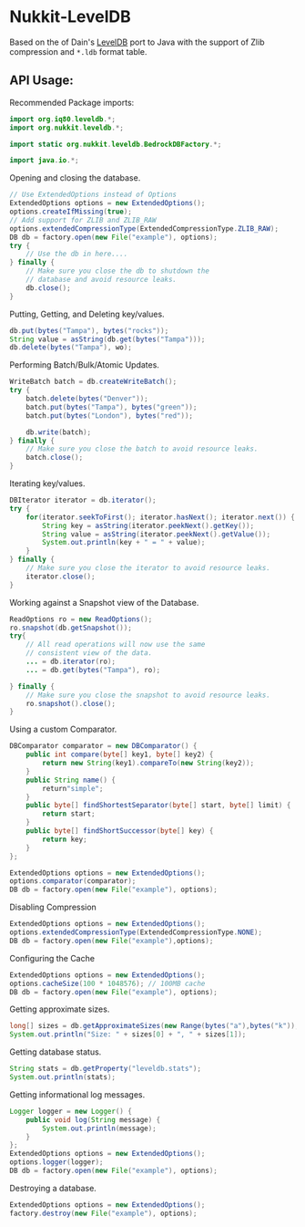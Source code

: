 # Nukkit-LevelDB

Based on the of Dain's [LevelDB](https://github.com/dain/leveldb) port to Java with the support of Zlib compression
and `*.ldb` format table.

## API Usage:

Recommended Package imports:

```java   
import org.iq80.leveldb.*;
import org.nukkit.leveldb.*;

import static org.nukkit.leveldb.BedrockDBFactory.*;

import java.io.*;
```

Opening and closing the database.

```java   
// Use ExtendedOptions instead of Options
ExtendedOptions options = new ExtendedOptions();
options.createIfMissing(true);
// Add support for ZLIB and ZLIB_RAW
options.extendedCompressionType(ExtendedCompressionType.ZLIB_RAW);
DB db = factory.open(new File("example"), options);
try {
    // Use the db in here....
} finally {
    // Make sure you close the db to shutdown the 
    // database and avoid resource leaks.
    db.close();
}
```

Putting, Getting, and Deleting key/values.

```java   
db.put(bytes("Tampa"), bytes("rocks"));
String value = asString(db.get(bytes("Tampa")));
db.delete(bytes("Tampa"), wo);
```

Performing Batch/Bulk/Atomic Updates.

```java   
WriteBatch batch = db.createWriteBatch();
try {
    batch.delete(bytes("Denver"));
    batch.put(bytes("Tampa"), bytes("green"));
    batch.put(bytes("London"), bytes("red"));

    db.write(batch);
} finally {
    // Make sure you close the batch to avoid resource leaks.
    batch.close();
}
```

Iterating key/values.

```java   
DBIterator iterator = db.iterator();
try {
    for(iterator.seekToFirst(); iterator.hasNext(); iterator.next()) {
        String key = asString(iterator.peekNext().getKey());
        String value = asString(iterator.peekNext().getValue());
        System.out.println(key + " = " + value);
    }
} finally {
    // Make sure you close the iterator to avoid resource leaks.
    iterator.close();
}
```

Working against a Snapshot view of the Database.

```java   
ReadOptions ro = new ReadOptions();
ro.snapshot(db.getSnapshot());
try{
    // All read operations will now use the same 
    // consistent view of the data.
    ... = db.iterator(ro);
    ... = db.get(bytes("Tampa"), ro);

} finally {
    // Make sure you close the snapshot to avoid resource leaks.
    ro.snapshot().close();
}
```

Using a custom Comparator.

```java   
DBComparator comparator = new DBComparator() {
    public int compare(byte[] key1, byte[] key2) {
        return new String(key1).compareTo(new String(key2));
    }
    public String name() {
        return"simple";
    }
    public byte[] findShortestSeparator(byte[] start, byte[] limit) {
        return start;
    }
    public byte[] findShortSuccessor(byte[] key) {
        return key;
    }
};

ExtendedOptions options = new ExtendedOptions();
options.comparator(comparator);
DB db = factory.open(new File("example"), options);
```

Disabling Compression

```java   
ExtendedOptions options = new ExtendedOptions();
options.extendedCompressionType(ExtendedCompressionType.NONE);
DB db = factory.open(new File("example"),options);
```

Configuring the Cache

```java    
ExtendedOptions options = new ExtendedOptions();
options.cacheSize(100 * 1048576); // 100MB cache
DB db = factory.open(new File("example"), options);
```

Getting approximate sizes.

```java   
long[] sizes = db.getApproximateSizes(new Range(bytes("a"),bytes("k")), new Range(bytes("k"),bytes("z")));
System.out.println("Size: " + sizes[0] + ", " + sizes[1]);
```

Getting database status.

```java   
String stats = db.getProperty("leveldb.stats");
System.out.println(stats);
```

Getting informational log messages.

```java   
Logger logger = new Logger() {
    public void log(String message) {
        System.out.println(message);
    }
};
ExtendedOptions options = new ExtendedOptions();
options.logger(logger);
DB db = factory.open(new File("example"), options);
```

Destroying a database.

```java    
ExtendedOptions options = new ExtendedOptions();
factory.destroy(new File("example"), options);
```
